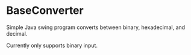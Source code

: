 # BaseConverter
Simple Java swing program converts between binary, hexadecimal, and decimal.

Currently only supports binary input.
